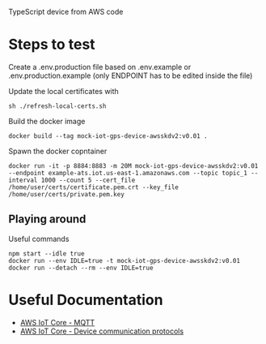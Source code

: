 TypeScript device from AWS code

# Steps to test

Create a .env.production file based on .env.example or .env.production.example (only ENDPOINT has to be edited inside the file)

Update the local certificates with
```
sh ./refresh-local-certs.sh
```

Build the docker image
```
docker build --tag mock-iot-gps-device-awsskdv2:v0.01 .
```

Spawn the docker copntainer
```
docker run -it -p 8884:8883 -m 20M mock-iot-gps-device-awsskdv2:v0.01 --endpoint example-ats.iot.us-east-1.amazonaws.com --topic topic_1 --interval 1000 --count 5 --cert_file /home/user/certs/certificate.pem.crt --key_file /home/user/certs/private.pem.key
```

## Playing around

Useful commands
```
npm start --idle true
docker run --env IDLE=true -t mock-iot-gps-device-awsskdv2:v0.01
docker run --detach --rm --env IDLE=true
```

# Useful Documentation

* [AWS IoT Core - MQTT](https://docs.aws.amazon.com/iot/latest/developerguide/mqtt.html)
* [AWS IoT Core - Device communication protocols](https://docs.aws.amazon.com/iot/latest/developerguide/protocols.html)
